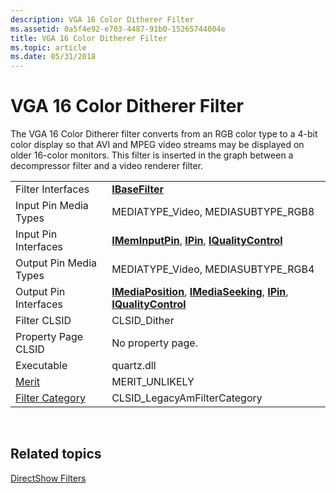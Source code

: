 ```yaml
---
description: VGA 16 Color Ditherer Filter
ms.assetid: 0a5f4e92-e703-4487-91b0-15265744004e
title: VGA 16 Color Ditherer Filter
ms.topic: article
ms.date: 05/31/2018
---
```


# VGA 16 Color Ditherer Filter

The VGA 16 Color Ditherer filter converts from an RGB color type to a 4-bit color display so that AVI and MPEG video streams may be displayed on older 16-color monitors. This filter is inserted in the graph between a decompressor filter and a video renderer filter.



|                                          |                                                                                                                                                    |
|------------------------------------------|----------------------------------------------------------------------------------------------------------------------------------------------------|
| Filter Interfaces                        | [**IBaseFilter**](/windows/desktop/api/Strmif/nn-strmif-ibasefilter)                                                                                                                 |
| Input Pin Media Types                    | MEDIATYPE\_Video, MEDIASUBTYPE\_RGB8                                                                                                               |
| Input Pin Interfaces                     | [**IMemInputPin**](/windows/desktop/api/Strmif/nn-strmif-imeminputpin), [**IPin**](/windows/desktop/api/Strmif/nn-strmif-ipin), [**IQualityControl**](/windows/desktop/api/Strmif/nn-strmif-iqualitycontrol)                                             |
| Output Pin Media Types                   | MEDIATYPE\_Video, MEDIASUBTYPE\_RGB4                                                                                                               |
| Output Pin Interfaces                    | [**IMediaPosition**](/windows/desktop/api/Control/nn-control-imediaposition), [**IMediaSeeking**](/windows/desktop/api/Strmif/nn-strmif-imediaseeking), [**IPin**](/windows/desktop/api/Strmif/nn-strmif-ipin), [**IQualityControl**](/windows/desktop/api/Strmif/nn-strmif-iqualitycontrol) |
| Filter CLSID                             | CLSID\_Dither                                                                                                                                      |
| Property Page CLSID                      | No property page.                                                                                                                                  |
| Executable                               | quartz.dll                                                                                                                                         |
| [Merit](merit.md)                       | MERIT\_UNLIKELY                                                                                                                                    |
| [Filter Category](filter-categories.md) | CLSID\_LegacyAmFilterCategory                                                                                                                      |



 

## Related topics

<dl> <dt>

[DirectShow Filters](directshow-filters.md)
</dt> </dl>

 

 



